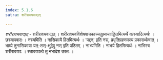 ```yaml
---
index: 5.1.6
sutra: शरीरावयवाद्यत्

---
```

_शरीरावयवाद्यत्_ - शरीरावयवाद्यत् । शरीरावयवविशेषवाचकाच्चतुथ्र्यन्ताद्धितमित्यर्थे यत्स्यादित्यर्थः । छस्यापवादः । नस्यमिति । नासिकायै हितमित्यर्थः । 'पद्दन्' इति नस्, प्रभृतिग्रहणमस्य प्रकारार्थत्वात् । भाष्ये तुनासिकाया यत्-तस्-क्षुद्रेषु नस् इति पठितम् । नाभ्यमिति । नाभये हितमित्यर्थः । नाभिरत्र शरीरावयवः । रथावयवत्वे तु नभादेश उक्तः ।